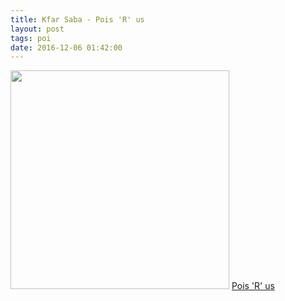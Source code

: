 ```yaml
---
title: Kfar Saba - Pois 'R' us
layout: post
tags: poi
date: 2016-12-06 01:42:00
---
```

<img width="350" src="https://scontent-prg1-1.xx.fbcdn.net/v/t1.0-9/13418856_1741788516064845_9189814151982212463_n.jpg" />
<a target="_blank "href="https://www.facebook.com/Pois-R-us-1424258814484485/">Pois 'R' us</a>
